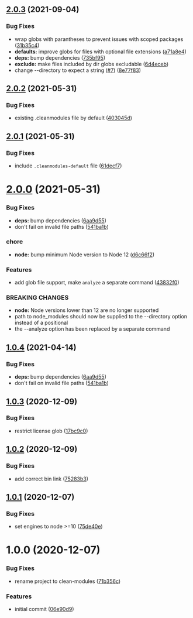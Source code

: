 ## [2.0.3](https://github.com/duniul/clean-modules/compare/v2.0.2...v2.0.3) (2021-09-04)


### Bug Fixes

* wrap globs with parantheses to prevent issues with scoped packages ([31b35c4](https://github.com/duniul/clean-modules/commit/31b35c4e7aa2bc7ffc76300bb9177c43f794940a))
* **defaults:** improve globs for files with optional file extensions ([a71a8e4](https://github.com/duniul/clean-modules/commit/a71a8e4ca29a35e74806267e379a85c2e5764721))
* **deps:** bump dependencies ([735bf95](https://github.com/duniul/clean-modules/commit/735bf9586bac7fab59f01170bf192090de274903))
* **exclude:** make files included by dir globs excludable ([6d4eceb](https://github.com/duniul/clean-modules/commit/6d4ecebe33034be2a2997ebb93d8c1cb012f363a))
* change --directory to expect a string ([#7](https://github.com/duniul/clean-modules/issues/7)) ([8e77f83](https://github.com/duniul/clean-modules/commit/8e77f830c5b523d47906f87c8e68a988e55f5cdf))

## [2.0.2](https://github.com/duniul/clean-modules/compare/v2.0.1...v2.0.2) (2021-05-31)


### Bug Fixes

* existing .cleanmodules file by default ([403045d](https://github.com/duniul/clean-modules/commit/403045d275c36f2c27f13646fdb45ed53902b01a))

## [2.0.1](https://github.com/duniul/clean-modules/compare/v2.0.0...v2.0.1) (2021-05-31)


### Bug Fixes

* include `.cleanmodules-default` file ([61decf7](https://github.com/duniul/clean-modules/commit/61decf7fd9b635f35daba10a58e7464c4db26b4a))

# [2.0.0](https://github.com/duniul/clean-modules/compare/v1.0.3...v2.0.0) (2021-05-31)


### Bug Fixes

* **deps:** bump dependencies ([6aa9d55](https://github.com/duniul/clean-modules/commit/6aa9d556fe0fa42b70966c6e7788442dae7a3426))
* don't fail on invalid file paths ([541ba1b](https://github.com/duniul/clean-modules/commit/541ba1b3ca033b90df414fdcf6cea5f655daf3ae))


### chore

* **node:** bump minimum Node version to Node 12 ([d6c66f2](https://github.com/duniul/clean-modules/commit/d6c66f2ab75ec03a573b848c396d74316fc085d6))


### Features

* add glob file support, make `analyze` a separate command ([43832f0](https://github.com/duniul/clean-modules/commit/43832f08582ef55f33c7ee481c949a267a8f8a1d))


### BREAKING CHANGES

* **node:** Node versions lower than 12 are no longer supported
* path to node_modules should now be supplied to the --directory option instead of a positional
* the --analyze option has been replaced by a separate command

## [1.0.4](https://github.com/duniul/clean-modules/compare/v1.0.3...v1.0.4) (2021-04-14)


### Bug Fixes

* **deps:** bump dependencies ([6aa9d55](https://github.com/duniul/clean-modules/commit/6aa9d556fe0fa42b70966c6e7788442dae7a3426))
* don't fail on invalid file paths ([541ba1b](https://github.com/duniul/clean-modules/commit/541ba1b3ca033b90df414fdcf6cea5f655daf3ae))

## [1.0.3](https://github.com/duniul/clean-modules/compare/v1.0.2...v1.0.3) (2020-12-09)


### Bug Fixes

* restrict license glob ([17bc9c0](https://github.com/duniul/clean-modules/commit/17bc9c029f8197a7cb4514fd11eef32023855243))

## [1.0.2](https://github.com/duniul/clean-modules/compare/v1.0.1...v1.0.2) (2020-12-09)


### Bug Fixes

* add correct bin link ([75283b3](https://github.com/duniul/clean-modules/commit/75283b3b0e5a42597e90209f60f85e83fc7429d7))

## [1.0.1](https://github.com/duniul/clean-modules/compare/v1.0.0...v1.0.1) (2020-12-07)


### Bug Fixes

* set engines to node >=10 ([75de40e](https://github.com/duniul/clean-modules/commit/75de40eca44847cefb269b2b36ce2f36b27a93ca))

# 1.0.0 (2020-12-07)


### Bug Fixes

* rename project to clean-modules ([71b356c](https://github.com/duniul/clean-modules/commit/71b356cda4f5587e5db526bcd7a82c9e575f2b4f))


### Features

* initial commit ([06e90d9](https://github.com/duniul/clean-modules/commit/06e90d944633dea3854b0a3f2571c0ebac874ad0))
